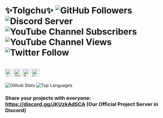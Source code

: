 # ✨Tolgchu✨ <img alt="GitHub Followers" src="https://img.shields.io/github/followers/Tolga1452?label=Followers"> <img alt="Discord Server" src="https://img.shields.io/discord/834522154153541642?label=Discord Server"> <img alt="YouTube Channel Subscribers" src="https://img.shields.io/youtube/channel/subscribers/UCnG9fe6RdQSIvO98475CNOw"> <img alt="YouTube Channel Views" src="https://img.shields.io/youtube/channel/views/UCnG9fe6RdQSIvO98475CNOw"> <img alt="Twitter Follow" src="https://img.shields.io/twitter/follow/Tolga1452">
<br>
<div><img alt="JavaScript" src="https://upload.wikimedia.org/wikipedia/commons/6/6a/JavaScript-logo.png" width="25px" height="25px"> <img alt="CSharp" src="https://upload.wikimedia.org/wikipedia/commons/0/0d/C_Sharp_wordmark.svg" width="25px" height="25px"> <img alt="Python" src="https://seeklogo.com/images/P/python-logo-A32636CAA3-seeklogo.com.png" width="25px" height="25px"> <img alt="Node.js" src="https://cdn.iconscout.com/icon/free/png-256/node-js-1174925.png" width="25px" height="25px"></div>
<br>
<div><img alt="Github Stats" src="https://github-readme-stats.vercel.app/api?username=Tolga1452&show_icons=true&theme=radical"> <img alt="Top Languages" src="https://github-readme-stats.vercel.app/api/top-langs/?username=Tolga1452&layout=compact&theme=radical"></div>

### Share your projects with everyone: https://discord.gg/JKUzkAdSCA (Our Official Project Server in Discord)

